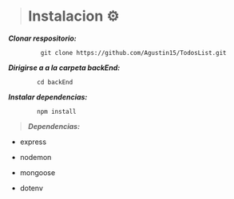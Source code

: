 > # Instalacion ⚙

***Clonar respositorio:***

             git clone https://github.com/Agustin15/TodosList.git

             
***Dirigirse a a la carpeta backEnd:***

            cd backEnd

***Instalar dependencias:***

            npm install

> ***Dependencias:***
 - express

 - nodemon
    
 - mongoose

 - dotenv 

